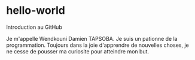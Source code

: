 # hello-world
Introduction au GitHub

Je m'appelle Wendkouni Damien TAPSOBA. Je suis un pationne de la programmation. Toujours dans la joie d'apprendre de nouvelles choses, je ne cesse de pousser ma curiosite pour atteindre mon but.
